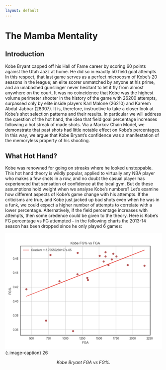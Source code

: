 ```yaml
---
layout: default
---
```

<!---
Text can be **bold**, _italic_, or ~~strikethrough~~.

[Link to another page](./another-page.html)

There should be whitespace between paragraphs.

There should be whitespace between paragraphs. We recommend including a README, or a file with information about your project.
--->
# The Mamba Mentality

## Introduction 
Kobe Bryant capped off his Hall of Fame career by scoring 60 points against the Utah Jazz at home. He did so in
exactly 50 field goal attempts. In this respect, that last game serves as a perfect microcosm of Kobe’s 20 seasons
in the league; an elite scorer unmatched by anyone at his prime, and an unabashed gunslinger never hesitant to
let it fly from almost anywhere on the court. It was no coincidence that Kobe was the highest volume perimeter
shooter in the history of the game with 26200 attempts, surpassed only by elite inside players Karl Malone (26210)
and Kareem Abdul-Jabbar (28307). It is, therefore, instructive to take a closer look at Kobe’s shot selection
patterns and their results. In particular we will address the question of the hot hand, the idea that field goal
percentage increases following a hot streak of made shots. Via a Markov Chain Model, we demonstrate that past
shots had little notable effect on Kobe’s percentages. In this way, we argue that Kobe Bryant’s confidence was a
manifestation of the memoryless property of his shooting.

## What Hot Hand?
Kobe was renowned for going on streaks where he looked unstoppable. This hot hand theory is wildly popular,
applied to virtually any NBA player who makes a few shots in a row, and no doubt the casual player has experienced
that sensation of confidence at the local gym. But do these assumptions hold weight when we analyse Kobe’s
numbers?
Let’s examine how different aspects of Kobe’s game change with his attempts. If the criticisms are true,
and Kobe just jacked up bad shots even when he was in a funk, we could expect a higher number of attempts
to correlate with a lower percentage. Alternatively, if the field percentage increases with attempts, then some
credence could be given to the theory. Here is Kobe’s FG percentage vs FG attempted – in the following charts
the 2013-14 season has been dropped since he only played 6 games:

![fig1](./kobe/fig1.png)
{:.image-caption}
 26 *<center>Kobe Bryant FGA vs FG%.</center>*
